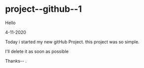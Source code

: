 # project--github--1
Hello

4-11-2020

Today i started my new gitHub Project.
this project was so simple.

I'll delete it as soon as possible

Thanks--
.
